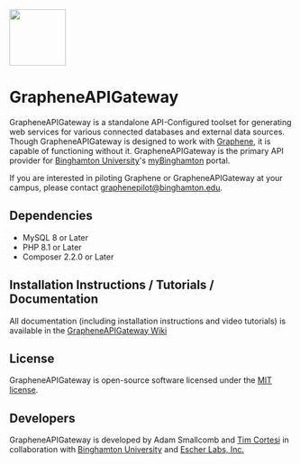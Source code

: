 <div><img height="100px" src="https://docs.escherlabs.com/GrapheneAPIGateway/assets/images/api_gateway_logo.png"></div>

# GrapheneAPIGateway

GrapheneAPIGateway is a standalone API-Configured toolset for generating web services for various connected databases and external data sources.  Though GrapheneAPIGateway is designed to work with [Graphene](https://github.com/EscherLabs/Graphene), it is capable of functioning without it.  GrapheneAPIGateway is the primary API provider for [Binghamton University](https://www.binghamton.edu)'s [myBinghamton](https://my.binghamton.edu) portal.  

If you are interested in piloting Graphene or GrapheneAPIGateway at your campus, please contact [graphenepilot@binghamton.edu](mailto:graphenepilot@binghamton.edu).

## Dependencies
 - MySQL 8 or Later
 - PHP 8.1 or Later 
 - Composer 2.2.0 or Later

## Installation Instructions / Tutorials / Documentation
All documentation (including installation instructions and video tutorials) is available in the [GrapheneAPIGateway Wiki](https://github.com/EscherLabs/GrapheneAPIGateway/wiki)

## License
GrapheneAPIGateway is open-source software licensed under the [MIT license](http://opensource.org/licenses/MIT).

## Developers
GrapheneAPIGateway is developed by Adam Smallcomb and [Tim Cortesi](mailto:tcortesi@gmail.com) in collaboration with [Binghamton University](http://www.binghamton.edu) and [Escher Labs, Inc.](https://www.escherlabs.com)</sub>
